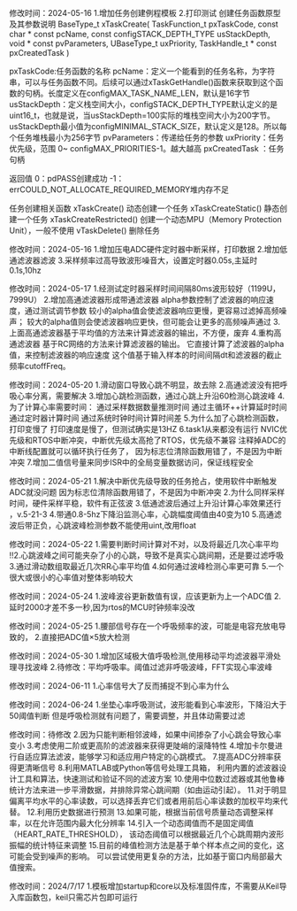 修改时间：2024-05-16
	1.增加任务创建例程模板
	2.打印测试
	创建任务函数原型及其参数说明
	BaseType_t xTaskCreate( TaskFunction_t pxTaskCode,
				const char * const pcName,
				const configSTACK_DEPTH_TYPE usStackDepth,
				void * const pvParameters,
				UBaseType_t uxPriority,
				TaskHandle_t * const pxCreatedTask )

pxTaskCode:任务函数的名称
pcName：定义一个能看到的任务名称，为字符串，可以与任务函数不同。后续可以通过xTaskGetHandle()函数来获取到这个函数的句柄。长度定义在configMAX_TASK_NAME_LEN，默认是16字节
usStackDepth：定义栈空间大小，configSTACK_DEPTH_TYPE默认定义的是uint16_t，也就是说，当usStackDepth=100实际的堆栈空间大小为200字节。usStackDepth最小值为configMINIMAL_STACK_SIZE，默认定义是128。所以每个任务堆栈最小为256字节
pvParameters：传递给任务的参数
uxPriority：任务优先级，范围 0~ configMAX_PRIORITIES-1。越大越高
pxCreatedTask ：任务句柄

返回值
0：pdPASS创建成功
-1：errCOULD_NOT_ALLOCATE_REQUIRED_MEMORY堆内存不足


任务创建相关函数
xTaskCreate() 动态创建一个任务
xTaskCreateStatic() 静态创建一个任务
xTaskCreateRestricted() 创建一个动态MPU（Memory Protection Unit），一般不使用
vTaskDelete() 删除任务
	
  修改时间：2024-05-16
	1.增加压电ADC硬件定时器中断采样，打印数据
	2.增加低通滤波器滤波
	3.采样频率过高导致波形噪音大，设置定时器0.05s,主延时0.1s,10hz

  修改时间：2024-05-17
	1.经测试定时器采样时间间隔80ms波形较好（1199U，7999U）
	2.增加高通滤波器形成带通滤波器
		alpha参数控制了滤波器的响应速度，通过测试调节参数
		较小的alpha值会使滤波器响应更慢，更容易过滤掉高频噪声；
		较大的alpha值则会使滤波器响应更快，但可能会让更多的高频噪声通过
	3.上面高通滤波器基于平均值的方法来计算滤波器的输出，不方便，废弃
	4.重构高通滤波器
		基于RC网络的方法来计算滤波器的输出。
		它直接计算了滤波器的alpha值，来控制滤波器的响应速度
		这个值基于输入样本的时间间隔dt和滤波器的截止频率cutoffFreq。

  修改时间：2024-05-20
	1.滑动窗口导致心跳不明显，故去除
	2.高通滤波没有把呼吸心率分离，需要解决
	3.增加心跳检测函数，通过心跳上升沿60检测心跳波峰
	4.为了计算心率需要时间：
		通过采样数据数量推测时间
		通过主循环++计算延时时间
		通过定时器计算时间
		通过系统时钟时间计算时间差 
	5.为什么加了心跳检测函数，打印变慢了
		打印速度是慢了，但测试确实是13HZ
	6.task1从来都没有运行
		NVIC优先级和RTOS中断冲突，中断优先级太高抢了RTOS，优先级不兼容
		注释掉ADC的中断线配置就可以循环执行任务了，
		因为标志位清除函数用错了，不是因为中断冲突
	7.增加二值信号量来同步ISR中的全局变量数据访问，保证线程安全
	
  修改时间：2024-05-21
	1.解决中断优先级导致的任务抢占，使用软件中断触发ADC就没问题
		因为标志位清除函数用错了，不是因为中断冲突
	2.为什么同样采样时间，硬件采样平稳，软件有正弦波
	3.低通滤波后通过上升沿计算心率效果还行 ，v.5-21-3
	4.带通0.8-5hz下降沿监测心率，心跳幅度阈值由40变为10
	5.高通滤波后带正负，心跳波峰检测参数不能使用uint,改用float
	
  修改时间：2024-05-22
	1.需要判断时间计算对不对，以及将最近几次心率平均
	!!2.心跳波峰之间可能夹杂了小的心跳，导致不是真实心跳间期，还是要过滤呼吸
	3.通过滑动数组取最近几次RR心率平均值
	4.如何通过波峰检测心率更可靠
	5.一个很大或很小的心率值对整体影响较大
	
  修改时间：2024-05-24
	1.波峰波谷更新数值有误，应该更新为上一个ADC值
	2.延时2000才差不多一秒,因为rtos的MCU时钟频率没改
	
  修改时间：2024-05-25
	1.腰部信号存在一个呼吸频率的波，可能是电容充放电导致的，
	2.直接把ADC值×5放大检测
	
  修改时间：2024-05-30
	1.增加区域极大值呼吸检测,使用移动平均滤波器平滑处理寻找波峰
	2.待修改：平均呼吸率。阈值过滤非呼吸波峰，FFT实现心率波峰
	
  修改时间：2024-06-11
	1.心率信号大了反而捕捉不到心率为什么
	
  修改时间：2024-06-24
	1.坐垫心率呼吸测试，波形能看到心率波形，下降沿大于50阈值判断
	  但是呼吸检测就有问题了，需要调整，并且体动需要过滤

  修改时间：待修改
	2.因为只能判断相邻波峰，如果中间掺杂了小心跳会导致心率变小
	3.考虑使用二阶或更高阶的滤波器来获得更陡峭的滚降特性
	4.增加卡尔曼进行自适应算法滤波，能够学习和适应用户特定的心跳模式。
	7.提高ADC分辨率获得更清晰信号
	8.利用MATLAB或Python等信号处理工具箱，
	  利用内置的滤波器设计工具和算法，快速测试和验证不同的滤波方案
	10.使用中位数过滤器或其他鲁棒统计方法来进一步平滑数据，并排除异常心跳间期（如由运动引起）。
	11.对于明显偏离平均水平的心率读数，可以选择丢弃它们或者用前后心率读数的加权平均来代替。
	12.利用历史数据进行预测
	13.如果可能，根据当前信号质量动态调整采样率，以在允许范围内最大化分辨率
	14.引入一个动态阈值而不是固定阈值（HEART_RATE_THRESHOLD），
		该动态阈值可以根据最近几个心跳周期内波形振幅的统计特征来调整
	15.目前的峰值检测方法是基于单个样本点之间的变化，这可能会受到噪声的影响。
		可以尝试使用更复杂的方法，比如基于窗口内局部最大值搜索。
		
修改时间：2024/7/17
	1.模板增加startup和core以及标准固件库，不需要从Keil导入库函数包，keil只需芯片包即可运行
